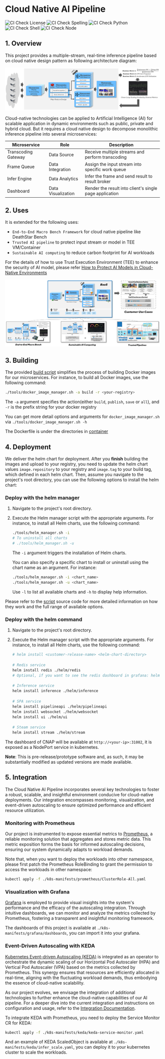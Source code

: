 # Cloud Native AI Pipeline

![CI Check License](https://github.com/intel/cloud-native-ai-pipeline/actions/workflows/pr-license-check.yaml/badge.svg)
![CI Check Spelling](https://github.com/intel/cloud-native-ai-pipeline/actions/workflows/pr-doclint.yaml/badge.svg)
![CI Check Python](https://github.com/intel/cloud-native-ai-pipeline/actions/workflows/pr-python-check.yaml/badge.svg)
![CI Check Shell](https://github.com/intel/cloud-native-ai-pipeline/actions/workflows/pr-shell-check.yaml/badge.svg)
![CI Check Node](https://github.com/intel/cloud-native-ai-pipeline/actions/workflows/pr-node-check.yaml/badge.svg)

## 1. Overview

This project provides a multiple-stream, real-time inference pipeline based on cloud native design pattern as following architecture
diagram:

![](docs/cnap_arch.png)

Cloud-native technologies can be applied to Artificial Intelligence (AI) for scalable application in dynamic environments
such as public, private and hybrid cloud. But it requires a cloud native design to decompose monolithic inference pipeline
into several microservices:

| Microservice | Role | Description  |
| ------------ | ---- | ----------- |
| Transcoding Gateway | Data Source | Receive multiple streams and perform transcoding |
| Frame Queue | Data Integration | Assign the input stream into specific work queue |
| Infer Engine | Data Analytics | Infer the frame and send result to result broker |
| Dashboard | Data Visualization | Render the result into client's single page application |

## 2. Uses

It is extended for the following uses:

- `End-to-End Macro Bench Framework` for cloud native pipeline like DeathStar Bench
- `Trusted AI pipeline` to protect input stream or model in TEE VM/Container
- `Sustainable AI computing` to reduce carbon footprint for AI workloads

For the details of how to use Trust Execution Environment (TEE) to enhance the security of AI model, please refer
[How to Protect AI Models in Cloud-Native Environments](docs/How_to_Protect_AI_Models_in_Cloud_Native_Environments.md)

![](docs/cnap-uses.png)

## 3. Building

The provided [build script](tools/docker_image_manager.sh) simplifies the process of building Docker images for our microservices. For instance, to build all Docker images, use the following command:

```bash
./tools/docker_image_manager.sh -a build -r <your-registry>
```

The `-a` argument specifies the action(either `build`, `publish`, `save` or `all`), and `-r` is the prefix string for your docker registry

You can get more detail options and arguments for `docker_image_manager.sh` via `./tools/docker_image_manager.sh -h`

The Dockerfile is under the directories in [container](container/)

## 4. Deployment

We deliver the helm chart for deployment. After you **finish** building the images and upload to your registry, you need to update the helm chart values `image.repository` to your registry and `image.tag` to your build tag, which defined in each helm chart. Then, assume you navigate to the project's root directory, you can use the following options to install the helm chart:

### Deploy with the helm manager

1. Navigate to the project's root directory.

2. Execute the Helm manager script with the appropriate arguments. For instance, to install all Helm charts, use the following command:

   ```bash
   ./tools/helm_manager.sh -i
   # To uninstall all charts
   # ./tools/helm_manager.sh -u
   ```

   The `-i` argument triggers the installation of Helm charts.

   You can also specify a specific chart to install or uninstall using the chart name as an argument. For instance:

   ```bash
   ./tools/helm_manager.sh -i <chart_name>
   ./tools/helm_manager.sh -u <chart_name>
   ```

   Use `-l` to list all available charts and `-h` to display help information.

Please refer to the [script](./tools/helm_manager.sh) source code for more detailed information on how they work and the full range of available options.

### Deploy with the helm command

1. Navigate to the project's root directory.

2. Execute the Helm manager script with the appropriate arguments. For instance, to install all Helm charts, use the following command:

    ```bash
    # helm install <customer-release-name> <helm-chart-directory>

    # Redis service
    helm install redis ./helm/redis
    # Optional, if you want to see the redis dashboard in grafana: helm install redis-exporter ./helm/redis-exporter

    # Inference service
    helm install inference ./helm/inference

    # SPA service
    helm install pipelineapi ./helm/pipelineapi
    helm install websocket ./helm/websocket
    helm install ui ./helm/ui

    # Steam service
    helm install stream ./helm/stream
    ```

The dashboard of CNAP will be available at `http://<your-ip>:31002`, it is exposed as a NodePort service in kubernetes.

**Note**: This is pre-release/prototype software and, as such, it may be substantially modified as updated versions are made available.

## 5. Integration

The Cloud Native AI Pipeline incorporates several key technologies to foster a robust, scalable, and insightful environment conducive for cloud-native deployments. Our integration encompasses monitoring, visualization, and event-driven autoscaling to ensure optimized performance and efficient resource utilization.

### Monitoring with Prometheus

Our project is instrumented to expose essential metrics to [Prometheus](https://prometheus.io/), a reliable monitoring solution that aggregates and stores metric data. This metric exposition forms the basis for informed autoscaling decisions, ensuring our system dynamically adapts to workload demands. 

Note that, when you want to deploy the workloads into other namespace, please first patch the Prometheus RoleBinding to grant the permission to access the workloads in other namespace:

```bash
kubectl apply -f ./k8s-manifests/prometheus/ClusterRole-All.yaml
```

### Visualization with Grafana

[Grafana](https://grafana.com/) is employed to provide visual insights into the system's performance and the efficacy of the autoscaling integration. Through intuitive dashboards, we can monitor and analyze the metrics collected by Prometheus, fostering a transparent and insightful monitoring framework.

The dashboards of this project is available at `./k8s-manifests/grafana/dashboards`, you can import it into your grafana.

### Event-Driven Autoscaling with KEDA

[Kubernetes Event-driven Autoscaling (KEDA)](https://keda.sh/) is integrated as an operator to orchestrate the dynamic scaling of our Horizontal Pod Autoscaler (HPA) and Vertical Pod Autoscaler (VPA) based on the metrics collected by Prometheus. This synergy ensures that resources are efficiently allocated in real-time, aligning with the fluctuating workload demands, thus embodying the essence of cloud-native scalability.

As our project evolves, we envisage the integration of additional technologies to further enhance the cloud-native capabilities of our AI pipeline. For a deeper dive into the current integration and instructions on configuration and usage, refer to the [Integration Documentation](./docs/KEDA.md).

To integrate KEDA with Prometheus, you need to deploy the Service Monitor CR for KEDA:

```bash
kubectl apply -f ./k8s-manifests/keda/keda-service-monitor.yaml
```

And an example of KEDA ScaledObject is available at `./k8s-manifests/keda/infer_scale.yaml`, you can deploy it to your kubernetes cluster to scale the workloads.
